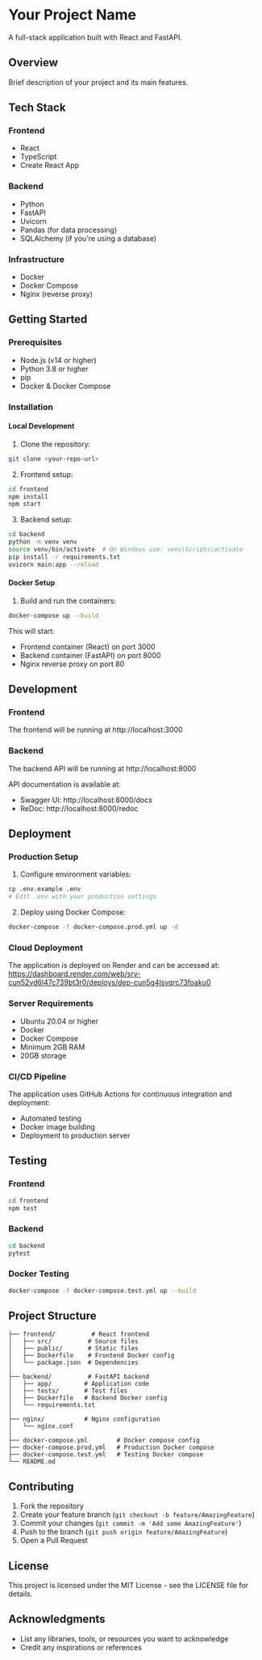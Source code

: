 # Your Project Name

A full-stack application built with React and FastAPI.

## Overview

Brief description of your project and its main features.

## Tech Stack

### Frontend
- React
- TypeScript
- Create React App

### Backend
- Python
- FastAPI
- Uvicorn
- Pandas (for data processing)
- SQLAlchemy (if you're using a database)

### Infrastructure
- Docker
- Docker Compose
- Nginx (reverse proxy)

## Getting Started

### Prerequisites
- Node.js (v14 or higher)
- Python 3.8 or higher
- pip
- Docker & Docker Compose

### Installation

#### Local Development

1. Clone the repository:
```bash
git clone <your-repo-url>
```

2. Frontend setup:
```bash
cd frontend
npm install
npm start
```

3. Backend setup:
```bash
cd backend
python -m venv venv
source venv/bin/activate  # On Windows use: venv\Scripts\activate
pip install -r requirements.txt
uvicorn main:app --reload
```

#### Docker Setup

1. Build and run the containers:
```bash
docker-compose up --build
```

This will start:
- Frontend container (React) on port 3000
- Backend container (FastAPI) on port 8000
- Nginx reverse proxy on port 80

## Development

### Frontend
The frontend will be running at http://localhost:3000

### Backend
The backend API will be running at http://localhost:8000

API documentation is available at:
- Swagger UI: http://localhost:8000/docs
- ReDoc: http://localhost:8000/redoc

## Deployment

### Production Setup

1. Configure environment variables:
```bash
cp .env.example .env
# Edit .env with your production settings
```

2. Deploy using Docker Compose:
```bash
docker-compose -f docker-compose.prod.yml up -d
```

### Cloud Deployment
The application is deployed on Render and can be accessed at:
https://dashboard.render.com/web/srv-cun52vd6l47c739bt3r0/deploys/dep-cun5g4lsvqrc73foaku0

### Server Requirements
- Ubuntu 20.04 or higher
- Docker
- Docker Compose
- Minimum 2GB RAM
- 20GB storage

### CI/CD Pipeline
The application uses GitHub Actions for continuous integration and deployment:
- Automated testing
- Docker image building
- Deployment to production server

## Testing

### Frontend
```bash
cd frontend
npm test
```

### Backend
```bash
cd backend
pytest
```

### Docker Testing
```bash
docker-compose -f docker-compose.test.yml up --build
```

## Project Structure
```
├── frontend/          # React frontend
│   ├── src/          # Source files
│   ├── public/       # Static files
│   ├── Dockerfile    # Frontend Docker config
│   └── package.json  # Dependencies
│
├── backend/          # FastAPI backend
│   ├── app/         # Application code
│   ├── tests/       # Test files
│   ├── Dockerfile   # Backend Docker config
│   └── requirements.txt
│
├── nginx/           # Nginx configuration
│   └── nginx.conf
│
├── docker-compose.yml        # Docker compose config
├── docker-compose.prod.yml   # Production Docker compose
├── docker-compose.test.yml   # Testing Docker compose
└── README.md
```

## Contributing

1. Fork the repository
2. Create your feature branch (`git checkout -b feature/AmazingFeature`)
3. Commit your changes (`git commit -m 'Add some AmazingFeature'`)
4. Push to the branch (`git push origin feature/AmazingFeature`)
5. Open a Pull Request

## License

This project is licensed under the MIT License - see the LICENSE file for details.

## Acknowledgments

- List any libraries, tools, or resources you want to acknowledge
- Credit any inspirations or references
